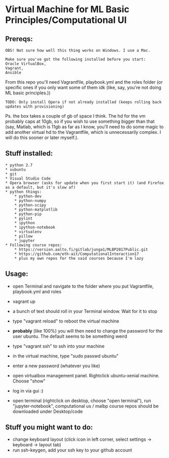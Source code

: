 # Virtual Machine for ML Basic Principles/Computational UI
## Prereqs:

    OBS! Not sure how well this thing works on Windows. I use a Mac.

    Make sure you've got the following installed before you start:
    Oracle VirtualBox,
    Vagrant,
    Ansible

From this repo you'll need Vagrantfile, playbook.yml and the roles folder (or specific ones if you only want some of them idk (like, say, you're not doing ML basic principles.))

    TODO: Only install Opera if not already installed (keeps rolling back updates with provisioning)

Ps. the box takes a couple of gb of space I think. The hd for the vm probably caps at 10gb, so if you wish to use something bigger than that (say, Matlab, which is 11gb as far as I know, you'll need to do some magic to add another virtual hd to the Vagrantfile, which is unnecessarily complex. I will do this sooner or later myself.).

## Stuff installed:
    * python 2.7
    * xubuntu
    * git
    * Visual Studio Code
    * Opera browser (asks for update when you first start it) (and Firefox as a default, but it's slow af)
    * python things:
        * python-dev
        * python-numpy
        * python-scipy
        * python-matplotlib
        * python-pip
        * pylint
        * ipython
        * ipython-notebook
        * virtualenv
        * pillow
        * jupyter
    * Following course repos:
        * https://version.aalto.fi/gitlab/junga1/MLBP2017Public.git
        * https://github.com/eth-ait/ComputationalInteraction17
        * plus my own repos for the said courses because I'm lazy

## Usage:

* open Terminal and navigate to the folder where you put Vagrantfile, playbook.yml and roles

* vagrant up

* a bunch of text should roll in your Terminal window. Wait for it to stop

* type "vagrant reload" to reboot the virtual machine

* **probably** (like 100%) you will then need to change the password for the user ubuntu. The default seems to be something weird

* type "vagrant ssh" to ssh into your machine

* in the virtual machine, type "sudo passwd ubuntu"

* enter a new password (whatever you like)

* open virtualbox management panel. Rightclick ubuntu-xenial machine. Choose "show"

* log in via gui :)

* open terminal (rightclick on desktop, choose "open terminal"), run "jupyter-notebook", computational us / malbp course repos should be downloaded under Desktop/code

## Stuff you might want to do:
* change keyboard layout (click icon in left corner, select settings -> keyboard -> layout tab)
* run ssh-keygen, add your ssh key to your github account
